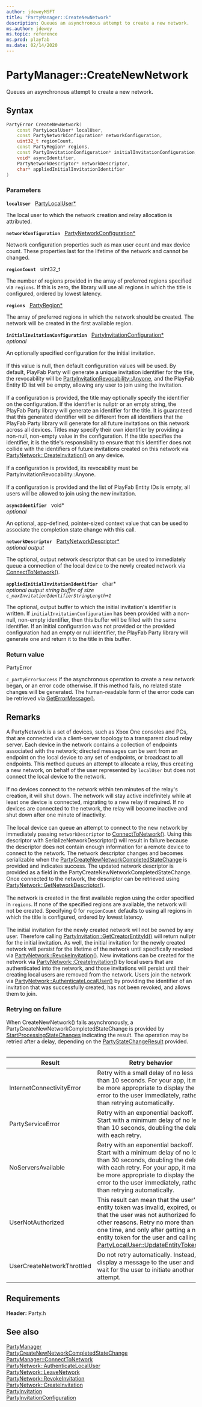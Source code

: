```yaml
---
author: jdeweyMSFT
title: "PartyManager::CreateNewNetwork"
description: Queues an asynchronous attempt to create a new network.
ms.author: jdewey
ms.topic: reference
ms.prod: playfab
ms.date: 02/14/2020
---
```


# PartyManager::CreateNewNetwork  

Queues an asynchronous attempt to create a new network.  

## Syntax  
  
```cpp
PartyError CreateNewNetwork(  
    const PartyLocalUser* localUser,  
    const PartyNetworkConfiguration* networkConfiguration,  
    uint32_t regionCount,  
    const PartyRegion* regions,  
    const PartyInvitationConfiguration* initialInvitationConfiguration,  
    void* asyncIdentifier,  
    PartyNetworkDescriptor* networkDescriptor,  
    char* appliedInitialInvitationIdentifier  
)  
```  
  
### Parameters  
  
**`localUser`** &nbsp; [PartyLocalUser*](../../PartyLocalUser/partylocaluser.md)  
  
The local user to which the network creation and relay allocation is attributed.  
  
**`networkConfiguration`** &nbsp; [PartyNetworkConfiguration*](../../../structs/partynetworkconfiguration.md)  
  
Network configuration properties such as max user count and max device count. These properties last for the lifetime of the network and cannot be changed.  
  
**`regionCount`** &nbsp; uint32_t  
  
The number of regions provided in the array of preferred regions specified via `regions`. If this is zero, the library will use all regions in which the title is configured, ordered by lowest latency.  
  
**`regions`** &nbsp; [PartyRegion*](../../../structs/partyregion.md)  
  
The array of preferred regions in which the network should be created. The network will be created in the first available region.  
  
**`initialInvitationConfiguration`** &nbsp; [PartyInvitationConfiguration*](../../../structs/partyinvitationconfiguration.md)  
*optional*  
  
An optionally specified configuration for the initial invitation. <br /><br /> If this value is null, then default configuration values will be used. By default, PlayFab Party will generate a unique invitation identifier for the title, the revocability will be [PartyInvitationRevocability::Anyone](../../../enums/partyinvitationrevocability.md), and the PlayFab Entity ID list will be empty, allowing any user to join using the invitation.   <br /><br /> If a configuration is provided, the title may optionally specify the identifier on the configuration. If the identifier is nullptr or an empty string, the PlayFab Party library will generate an identifier for the title. It is guaranteed that this generated identifier will be different from all identifiers that the PlayFab Party library will generate for all future invitations on this network across all devices. Titles may specify their own identifier by providing a non-null, non-empty value in the configuration. If the title specifies the identifier, it is the title's responsibility to ensure that this identifier does not collide with the identifiers of future invitations created on this network via [PartyNetwork::CreateInvitation()](../../PartyNetwork/methods/partynetwork_createinvitation.md) on any device.   <br /><br /> If a configuration is provided, its revocability must be PartyInvitationRevocability::Anyone.   <br /><br /> If a configuration is provided and the list of PlayFab Entity IDs is empty, all users will be allowed to join using the new invitation.  
  
**`asyncIdentifier`** &nbsp; void*  
*optional*  
  
An optional, app-defined, pointer-sized context value that can be used to associate the completion state change with this call.  
  
**`networkDescriptor`** &nbsp; [PartyNetworkDescriptor*](../../../structs/partynetworkdescriptor.md)  
*optional output*  
  
The optional, output network descriptor that can be used to immediately queue a connection of the local device to the newly created network via [ConnectToNetwork()](partymanager_connecttonetwork.md).  
  
**`appliedInitialInvitationIdentifier`** &nbsp; char*  
*optional output string buffer of size `c_maxInvitationIdentifierStringLength+1`*  
  
The optional, output buffer to which the initial invitation's identifier is written. If `initialInvitationConfiguration` has been provided with a non-null, non-empty identifier, then this buffer will be filled with the same identifier. If an initial configuration was not provided or the provided configuration had an empty or null identifier, the PlayFab Party library will generate one and return it to the title in this buffer.  
  
  
### Return value  
PartyError
  
```c_partyErrorSuccess``` if the asynchronous operation to create a new network began, or an error code otherwise. If this method fails, no related state changes will be generated. The human-readable form of the error code can be retrieved via [GetErrorMessage()](partymanager_geterrormessage.md).
  
## Remarks  
  
A PartyNetwork is a set of devices, such as Xbox One consoles and PCs, that are connected via a client-server topology to a transparent cloud relay server. Each device in the network contains a collection of endpoints associated with the network; directed messages can be sent from an endpoint on the local device to any set of endpoints, or broadcast to all endpoints. This method queues an attempt to allocate a relay, thus creating a new network, on behalf of the user represented by `localUser` but does not connect the local device to the network. <br /><br /> If no devices connect to the network within ten minutes of the relay's creation, it will shut down. The network will stay active indefinitely while at least one device is connected, migrating to a new relay if required. If no devices are connected to the network, the relay will become inactive and shut down after one minute of inactivity.   <br /><br /> The local device can queue an attempt to connect to the new network by immediately passing `networkDescriptor` to [ConnectToNetwork()](partymanager_connecttonetwork.md). Using this descriptor with SerializeNetworkDescriptor() will result in failure because the descriptor does not contain enough information for a remote device to connect to the network. The network descriptor changes and becomes serializable when the [PartyCreateNewNetworkCompletedStateChange](../../../structs/partycreatenewnetworkcompletedstatechange.md) is provided and indicates success. The updated network descriptor is provided as a field in the PartyCreateNewNetworkCompletedStateChange. Once connected to the network, the descriptor can be retrieved using [PartyNetwork::GetNetworkDescriptor()](../../PartyNetwork/methods/partynetwork_getnetworkdescriptor.md).   <br /><br /> The network is created in the first available region using the order specified in `regions`. If none of the specified regions are available, the network will not be created. Specifying 0 for `regionCount` defaults to using all regions in which the title is configured, ordered by lowest latency.   <br /><br /> The initial invitation for the newly created network will not be owned by any user. Therefore calling [PartyInvitation::GetCreatorEntityId()](../../PartyInvitation/methods/partyinvitation_getcreatorentityid.md) will return nullptr for the initial invitation. As well, the initial invitation for the newly created network will persist for the lifetime of the network until specifically revoked via [PartyNetwork::RevokeInvitation()](../../PartyNetwork/methods/partynetwork_revokeinvitation.md). New invitations can be created for the network via [PartyNetwork::CreateInvitation()](../../PartyNetwork/methods/partynetwork_createinvitation.md) by local users that are authenticated into the network, and those invitations will persist until their creating local users are removed from the network. Users join the network via [PartyNetwork::AuthenticateLocalUser()](../../PartyNetwork/methods/partynetwork_authenticatelocaluser.md) by providing the identifier of an invitation that was successfully created, has not been revoked, and allows them to join.   

### Retrying on failure

 When CreateNewNetwork() fails asynchronously, a PartyCreateNewNetworkCompletedStateChange is provided by [StartProcessingStateChanges](partymanager_startprocessingstatechanges.md) indicating the result. The operation may be retried after a delay, depending on the [PartyStateChangeResult](../../../enums/partystatechangeresult.md) provided.   <br /><br />

| Result | Retry behavior |
| --- | --- |
| InternetConnectivityError | Retry with a small delay of no less than 10 seconds. For your app, it may be more appropriate to display the error to the user immediately, rather than retrying automatically. |
| PartyServiceError | Retry with an exponential backoff. Start with a minimum delay of no less than 10 seconds, doubling the delay with each retry. |
| NoServersAvailable | Retry with an exponential backoff. Start with a minimum delay of no less than 30 seconds, doubling the delay with each retry. For your app, it may be more appropriate to display the error to the user immediately, rather than retrying automatically. |
| UserNotAuthorized | This result can mean that the user's entity token was invalid, expired, or that the user was not authorized for other reasons. Retry no more than one time, and only after getting a new entity token for the user and calling [PartyLocalUser::UpdateEntityToken()](../../PartyLocalUser/methods/partylocaluser_updateentitytoken.md).|
| UserCreateNetworkThrottled | Do not retry automatically. Instead, display a message to the user and wait for the user to initiate another attempt. |
  
## Requirements  
  
**Header:** Party.h
  
## See also  
[PartyManager](../partymanager.md)  
[PartyCreateNewNetworkCompletedStateChange](../../../structs/partycreatenewnetworkcompletedstatechange.md)  
[PartyManager::ConnectToNetwork](partymanager_connecttonetwork.md)  
[PartyNetwork::AuthenticateLocalUser](../../PartyNetwork/methods/partynetwork_authenticatelocaluser.md)  
[PartyNetwork::LeaveNetwork](../../PartyNetwork/methods/partynetwork_leavenetwork.md)  
[PartyNetwork::RevokeInvitation](../../PartyNetwork/methods/partynetwork_revokeinvitation.md)  
[PartyNetwork::CreateInvitation](../../PartyNetwork/methods/partynetwork_createinvitation.md)  
[PartyInvitation](../../PartyInvitation/partyinvitation.md)  
[PartyInvitationConfiguration](../../../structs/partyinvitationconfiguration.md)
  
  

